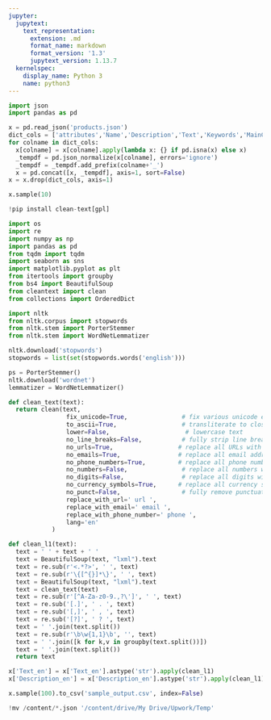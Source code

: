 ```yaml
---
jupyter:
  jupytext:
    text_representation:
      extension: .md
      format_name: markdown
      format_version: '1.3'
      jupytext_version: 1.13.7
  kernelspec:
    display_name: Python 3
    name: python3
---
```


```python id="rm3pirta8J3X" colab_type="code" colab={} executionInfo={"status": "ok", "timestamp": 1601057868062, "user_tz": -330, "elapsed": 2435, "user": {"displayName": "Sparsh Agarwal", "photoUrl": "", "userId": "13037694610922482904"}}
import json
import pandas as pd 
```

```python id="ypZr8W3Nf3CA" colab_type="code" colab={} executionInfo={"status": "ok", "timestamp": 1601059369514, "user_tz": -330, "elapsed": 20663, "user": {"displayName": "Sparsh Agarwal", "photoUrl": "", "userId": "13037694610922482904"}}
x = pd.read_json('products.json')
dict_cols = ['attributes','Name','Description','Text','Keywords','MainCharacteristics']
for colname in dict_cols:
  x[colname] = x[colname].apply(lambda x: {} if pd.isna(x) else x)
  _tempdf = pd.json_normalize(x[colname], errors='ignore')
  _tempdf = _tempdf.add_prefix(colname+'_')
  x = pd.concat([x, _tempdf], axis=1, sort=False)
x = x.drop(dict_cols, axis=1)
```

```python id="NYlzTu4tgTlF" colab_type="code" colab={"base_uri": "https://localhost:8080/", "height": 734} executionInfo={"status": "ok", "timestamp": 1601059388616, "user_tz": -330, "elapsed": 34505, "user": {"displayName": "Sparsh Agarwal", "photoUrl": "", "userId": "13037694610922482904"}} outputId="b5b071e6-0d26-4f4b-ecdd-fd62588c4568"
x.sample(10)
```

```python id="Mp-PKWCFlqHm" colab_type="code" colab={"base_uri": "https://localhost:8080/", "height": 294} executionInfo={"status": "ok", "timestamp": 1601059604049, "user_tz": -330, "elapsed": 6775, "user": {"displayName": "Sparsh Agarwal", "photoUrl": "", "userId": "13037694610922482904"}} outputId="c1de36b6-68ef-40e9-f376-23b9fd62c3ba"
!pip install clean-text[gpl]
```

```python id="b6GEb_nZlMn9" colab_type="code" colab={"base_uri": "https://localhost:8080/", "height": 86} executionInfo={"status": "ok", "timestamp": 1601059631214, "user_tz": -330, "elapsed": 3504, "user": {"displayName": "Sparsh Agarwal", "photoUrl": "", "userId": "13037694610922482904"}} outputId="f45276fa-fd7b-4d7b-d47a-12e8a07bc1d1"
import os
import re
import numpy as np
import pandas as pd
from tqdm import tqdm
import seaborn as sns
import matplotlib.pyplot as plt
from itertools import groupby
from bs4 import BeautifulSoup
from cleantext import clean
from collections import OrderedDict

import nltk
from nltk.corpus import stopwords
from nltk.stem import PorterStemmer
from nltk.stem import WordNetLemmatizer

nltk.download('stopwords')
stopwords = list(set(stopwords.words('english')))

ps = PorterStemmer()
nltk.download('wordnet') 
lemmatizer = WordNetLemmatizer()
```

```python id="CkfLX05SmMlf" colab_type="code" colab={} executionInfo={"status": "ok", "timestamp": 1601059859620, "user_tz": -330, "elapsed": 995, "user": {"displayName": "Sparsh Agarwal", "photoUrl": "", "userId": "13037694610922482904"}}
def clean_text(text):
  return clean(text,
                fix_unicode=True,               # fix various unicode errors
                to_ascii=True,                  # transliterate to closest ASCII representation
                lower=False,                     # lowercase text
                no_line_breaks=False,           # fully strip line breaks as opposed to only normalizing them
                no_urls=True,                  # replace all URLs with a special token
                no_emails=True,                # replace all email addresses with a special token
                no_phone_numbers=True,         # replace all phone numbers with a special token
                no_numbers=False,               # replace all numbers with a special token
                no_digits=False,                # replace all digits with a special token
                no_currency_symbols=True,      # replace all currency symbols with a special token
                no_punct=False,                 # fully remove punctuation
                replace_with_url=' url ',
                replace_with_email=' email ',
                replace_with_phone_number=' phone ',
                lang='en'
            )
```

```python id="Vc1GHS30liCi" colab_type="code" colab={} executionInfo={"status": "ok", "timestamp": 1601059873681, "user_tz": -330, "elapsed": 1010, "user": {"displayName": "Sparsh Agarwal", "photoUrl": "", "userId": "13037694610922482904"}}
def clean_l1(text):
  text = ' ' + text + ' '
  text = BeautifulSoup(text, "lxml").text
  text = re.sub(r'<.*?>', ' ', text)
  text = re.sub(r'\{[^{}]*\}', ' ', text)
  text = BeautifulSoup(text, "lxml").text
  text = clean_text(text)
  text = re.sub(r'[^A-Za-z0-9.,?\']', ' ', text)
  text = re.sub('[.]', ' . ', text)
  text = re.sub('[,]', ' , ', text)
  text = re.sub('[?]', ' ? ', text)
  text = ' '.join(text.split())
  text = re.sub(r'\b\w{1,1}\b', '', text)
  text = ' '.join([k for k,v in groupby(text.split())])  
  text = ' '.join(text.split())
  return text
```

```python id="YNjChDh4mHch" colab_type="code" colab={} executionInfo={"status": "ok", "timestamp": 1601059985556, "user_tz": -330, "elapsed": 8989, "user": {"displayName": "Sparsh Agarwal", "photoUrl": "", "userId": "13037694610922482904"}}
x['Text_en'] = x['Text_en'].astype('str').apply(clean_l1)
x['Description_en'] = x['Description_en'].astype('str').apply(clean_l1)
```

```python id="nu6K8QcnmTmS" colab_type="code" colab={} executionInfo={"status": "ok", "timestamp": 1601060068914, "user_tz": -330, "elapsed": 1042, "user": {"displayName": "Sparsh Agarwal", "photoUrl": "", "userId": "13037694610922482904"}}
x.sample(100).to_csv('sample_output.csv', index=False)
```

```python id="vNUryKYGnLQG" colab_type="code" colab={} executionInfo={"status": "ok", "timestamp": 1601060122619, "user_tz": -330, "elapsed": 1147, "user": {"displayName": "Sparsh Agarwal", "photoUrl": "", "userId": "13037694610922482904"}}
!mv /content/*.json '/content/drive/My Drive/Upwork/Temp'
```

```python id="H1C-w5Hpnqqu" colab_type="code" colab={}

```
